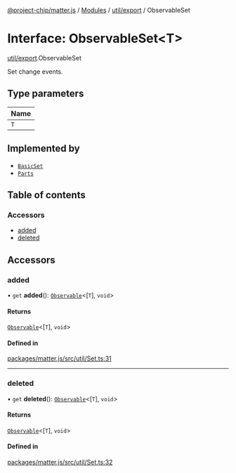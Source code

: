 [@project-chip/matter.js](../README.md) / [Modules](../modules.md) / [util/export](../modules/util_export.md) / ObservableSet

# Interface: ObservableSet\<T\>

[util/export](../modules/util_export.md).ObservableSet

Set change events.

## Type parameters

| Name |
| :------ |
| `T` |

## Implemented by

- [`BasicSet`](../classes/util_export.BasicSet.md)
- [`Parts`](../classes/node_export._internal_.Parts.md)

## Table of contents

### Accessors

- [added](util_export.ObservableSet.md#added)
- [deleted](util_export.ObservableSet.md#deleted)

## Accessors

### added

• `get` **added**(): [`Observable`](util_export.Observable.md)\<[`T`], `void`\>

#### Returns

[`Observable`](util_export.Observable.md)\<[`T`], `void`\>

#### Defined in

[packages/matter.js/src/util/Set.ts:31](https://github.com/project-chip/matter.js/blob/2d9f2165d2672864fda3496a6d0d5f93597f82c6/packages/matter.js/src/util/Set.ts#L31)

___

### deleted

• `get` **deleted**(): [`Observable`](util_export.Observable.md)\<[`T`], `void`\>

#### Returns

[`Observable`](util_export.Observable.md)\<[`T`], `void`\>

#### Defined in

[packages/matter.js/src/util/Set.ts:32](https://github.com/project-chip/matter.js/blob/2d9f2165d2672864fda3496a6d0d5f93597f82c6/packages/matter.js/src/util/Set.ts#L32)
